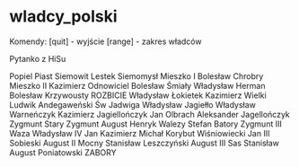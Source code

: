 # wladcy_polski

Komendy:
[quit] - wyjście
[range] - zakres władców

Pytanko z HiSu

Popiel
Piast
Siemowit
Lestek
Siemomysł
Mieszko I
Bolesław Chrobry
Mieszko II
Kazimierz Odnowiciel
Bolesław Śmiały
Władysław Herman
Bolesław Krzywousty
ROZBICIE
Władysław Łokietek
Kazimierz Wielki
Ludwik Andegaweński
Św Jadwiga
Władysław Jagiełło
Władysław Warneńczyk
Kazimierz Jagiellończyk
Jan Olbrach
Aleksander Jagellończyk
Zygmunt Stary
Zygmunt August
Henryk Walezy
Stefan Batory
Zygmunt III Waza
Władysław IV
Jan Kazimierz
Michał Korybut Wiśniowiecki
Jan III Sobieski
August II Mocny
Stanisław Leszczyński
August III Sas
Stanisław August Poniatowski
ZABORY
